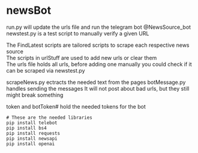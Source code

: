 # newsBot
run.py will update the urls file and run the telegram bot @NewsSource_bot  
newstest.py is a test script to manually verify a given URL  

The FindLatest scripts are tailored scripts to scrape each respective news source  
The scripts in urlStuff are used to add new urls or clear them  
The urls file holds all urls, before adding one manually you could check if it can be scraped via newstest.py  

scrapeNews.py ectracts the needed text from the pages
botMessage.py handles sending the messages
It will not post about bad urls, but they still might break something

token and botToken# hold the needed tokens for the bot



```shell
# These are the needed libraries 
pip install telebot
pip install bs4
pip install requests
pip install newsapi
pip install openai